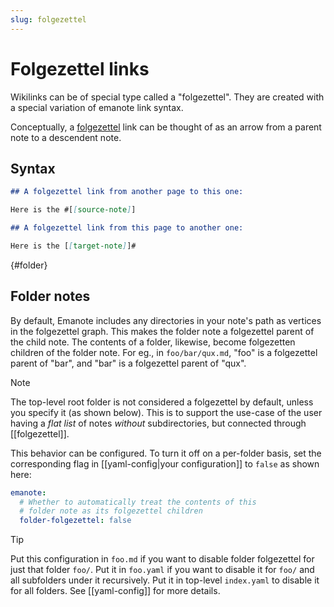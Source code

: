 ```yaml
---
slug: folgezettel
---
```


# Folgezettel links

Wikilinks can be of special type called a "folgezettel". They are created with a special variation of emanote link syntax.

Conceptually, a [folgezettel](https://neuron.zettel.page/folgezettel-heterarchy) link can be thought of as an arrow from a parent note to a descendent note.

## Syntax

```markdown
## A folgezettel link from another page to this one:

Here is the #[[source-note]]

## A folgezettel link from this page to another one:

Here is the [[target-note]]#
```

{#folder}
## Folder notes

By default, Emanote includes any directories in your note's path as vertices in the folgezettel graph. This makes the folder note a folgezettel parent of the child note. The contents of a folder, likewise, become folgezetten children of the folder note. For eg., in `foo/bar/qux.md`, "foo" is a folgezettel parent of "bar", and "bar" is a folgezettel parent of "qux".

>[!note]
> The top-level root folder is not considered a folgezettel by default, unless you specify it (as shown below). This is to support the use-case of the user having a *flat list* of notes *without* subdirectories, but connected through [[folgezettel]].

This behavior can be configured. To turn it off on a per-folder basis, set the corresponding flag in [[yaml-config|your configuration]] to `false` as shown here:

```yaml
emanote:
  # Whether to automatically treat the contents of this 
  # folder note as its folgezettel children
  folder-folgezettel: false
```

>[!tip]
> Put this configuration in `foo.md` if you want to disable folder folgezettel for just that folder `foo/`. Put it in `foo.yaml` if you want to disable it for `foo/` and all subfolders under it recursively. Put it in top-level `index.yaml` to disable it for all folders. See [[yaml-config]] for more details.